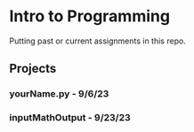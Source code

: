 # Intro to Programming
Putting past or current assignments in this repo.

## Projects
### yourName.py - 9/6/23
### inputMathOutput - 9/23/23
